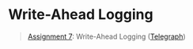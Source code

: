 # Write-Ahead Logging

> [Assignment 7](http://courses.cms.caltech.edu/cs122/assignments/lab7.html):
> Write-Ahead Logging
> ([Telegraph](https://telegra.ph/Assignment-7-Write-Ahead-Logging-12-06))

